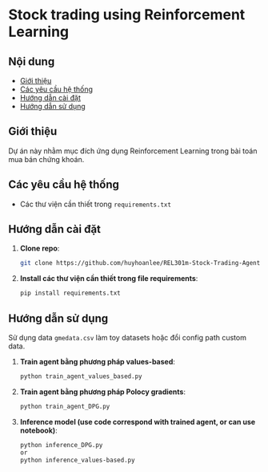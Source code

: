 # Stock trading using Reinforcement Learning

## Nội dung

- [Giới thiệu](#giới-thiệu)
- [Các yêu cầu hệ thống](#các-yêu-cầu-hệ-thống)
- [Hướng dẫn cài đặt](#hướng-dẫn-cài-đặt)
- [Hướng dẫn sử dụng](#hướng-dẫn-sử-dụng)

## Giới thiệu

Dự án này nhằm mục đích ứng dụng Reinforcement Learning trong bài toán mua bán chứng khoán.

## Các yêu cầu hệ thống

- Các thư viện cần thiết trong `requirements.txt`

## Hướng dẫn cài đặt

1. **Clone repo**:
   ```bash
   git clone https://github.com/huyhoanlee/REL301m-Stock-Trading-Agent.git
   ```

2. **Install các thư viện cần thiết trong file requirements**:
   ```bash
   pip install requirements.txt
    ```

## Hướng dẫn sử dụng

Sử dụng data `gmedata.csv` làm toy datasets hoặc đổi config path custom data.

1. **Train agent bằng phương pháp values-based**:
   ```bash
   python train_agent_values_based.py
    ```
2. **Train agent bằng phương pháp Polocy gradients**:
   ```bash
   python train_agent_DPG.py
   ```
3. **Inference model (use code correspond with trained agent, or can use notebook)**:
    ```bash
   python inference_DPG.py
   or 
   python inference_values-based.py
   ```